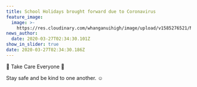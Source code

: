 ```yaml
---
title: School Holidays brought forward due to Coronavirus
feature_image:
  image: >-
    https://res.cloudinary.com/whanganuihigh/image/upload/v1585276521/News/clipart-school-holidays-2018.jpg
news_author:
  date: 2020-03-27T02:34:30.101Z
show_in_slider: true
date: 2020-03-27T02:34:30.186Z
---
```

💚 Take Care Everyone 💛

Stay safe and be kind to one another. ☺️